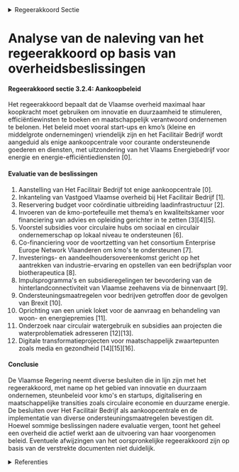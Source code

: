 

<details>
        <summary>Regeerakkoord Sectie </summary>
        <p>3.2.4 Aankoop De Vlaamse overheid gebruikt maximaal haar koopkracht om innovatie en duur-zaamheid te stimuleren, efficiëntiewinsten te boeken en maatschappelijk verantwoord ondernemen te belonen. Hierbij wordt een ‘start-ups en kmo-vriendelijk beleid’ nage-streefd, zodat we ons Vlaams economisch weefsel versterken. Het Facilitair Bedrijf wordt aangeduid als enige aankoopcentrale voor courante ondersteunende goederen en diensten. </p>
        </details> 

# Analyse van de naleving van het regeerakkoord op basis van overheidsbeslissingen

#### Regeerakkoord sectie 3.2.4: Aankoopbeleid
Het regeerakkoord bepaalt dat de Vlaamse overheid maximaal haar koopkracht moet gebruiken om innovatie en duurzaamheid te stimuleren, efficiëntiewinsten te boeken en maatschappelijk verantwoord ondernemen te belonen. Het beleid moet vooral start-ups en kmo’s (kleine en middelgrote ondernemingen) vriendelijk zijn en het Facilitair Bedrijf wordt aangeduid als enige aankoopcentrale voor courante ondersteunende goederen en diensten, met uitzondering van het Vlaams Energiebedrijf voor energie en energie-efficiëntiediensten \[0\].

#### Evaluatie van de beslissingen
1. Aanstelling van Het Facilitair Bedrijf tot enige aankoopcentrale \[0\].
2. Inkanteling van Vastgoed Vlaamse overheid bij Het Facilitair Bedrijf \[1\].
3. Reservering budget voor coördinatie uitbreiding laadinfrastructuur \[2\].
4. Invoeren van de kmo-portefeuille met thema’s en kwaliteitskamer voor financiering van advies en opleiding gerichter in te zetten \[3\]\[4\]\[5\].
5. Voorstel subsidies voor circulaire hubs om sociaal en circulair ondernemerschap op lokaal niveau te ondersteunen \[6\].
6. Co-financiering voor de voortzetting van het consortium Enterprise Europe Network Vlaanderen om kmo's te ondersteunen \[7\].
7. Investerings- en aandeelhoudersovereenkomst gericht op het aantrekken van industrie-ervaring en opstellen van een bedrijfsplan voor biotherapeutica \[8\].
8. Impulsprogramma's en subsidieregelingen ter bevordering van de hinterlandconnectiviteit van Vlaamse zeehavens via de binnenvaart \[9\].
9. Ondersteuningsmaatregelen voor bedrijven getroffen door de gevolgen van Brexit \[10\].
10. Oprichting van een uniek loket voor de aanvraag en behandeling van woon- en energiepremies \[11\].
11. Onderzoek naar circulair watergebruik en subsidies aan projecten die waterproblematiek adresseren \[12\]\[13\].
12. Digitale transformatieprojecten voor maatschappelijk zwaartepunten zoals media en gezondheid \[14\]\[15\]\[16\].

#### Conclusie
De Vlaamse Regering neemt diverse besluiten die in lijn zijn met het regeerakkoord, met name op het gebied van innovatie en duurzaam ondernemen, steunbeleid voor kmo's en startups, digitalisering en maatschappelijke transities zoals circulaire economie en duurzame energie. De besluiten over Het Facilitair Bedrijf als aankoopcentrale en de implementatie van diverse ondersteuningsmaatregelen bevestigen dit. Hoewel sommige beslissingen nadere evaluatie vergen, toont het geheel een overheid die actief werkt aan de uitvoering van haar voorgenomen beleid. Eventuele afwijzingen van het oorspronkelijke regeerakkoord zijn op basis van de verstrekte documenten niet duidelijk.

<details>
        <summary>Referenties </summary>
        \[0\]: Het Facilitair Bedrijf als enige aankoopcentrale van de Vlaamse overheid   De Vlaamse Regering stelt Het Facilitair Bedrijf aan als enige aankoopcentrale in de Vlaamse overheid voor gangbare en gebruikelijke ondersteunende goederen en diensten. Het samenbrengen van de aankoopkracht binnen de Vlaamse overheid kan leiden tot instrumenten die het mogelijk maken meer spaarzaam om te gaan met de middelen, en tegelijk het economische en sociale beleid van de regering krachtiger uit te voeren. Zo kunnen de klanten van Het Facilitair Bedrijf besparen op hun personeels- én werkingsmiddelen en van betere contracten gebruik maken. Om dit doel te bereiken, zal een traject van aansluitingsprojecten worden uitgezet. Per entiteit die raamcontracten afsluit binnen de projectscope worden opportuniteiten in kaart gebracht, zodat steeds een win-win situatie wordt bekomen. Het Vlaams Energiebedrijf behoudt zijn rol als aankoopcentrale voor energie en energie-efficiëntiediensten.

\[1\]: Inkanteling Vastgoed Vlaamse overheid bij het Facilitair Bedrijf   In navolging van het regeerakkoord en het Vlaams Energie- en Klimaatplan van 29 maart 2019 besliste de Vlaamse Regering om de kantoorgebouwen en het bijhorende budget, taken en personeel,  van de Vlaamse overheid in te kantelen bij Het Facilitair Bedrijf. De Vlaamse Regering beslist in dit kader dat de inkanteling van de kantoorgebouwen (in eerste instantie) en bijhorende taken naar Het Facilitair Bedrijf via 3 fasen zal verlopen : inventarisatie, masterplan en inkanteling. Ze keurt tegelijk  enkele principes goed die bij de opmaak van het masterplan zullen worden gebruikt voor de boekhoudkundige verwerking. Het Facilitair Bedrijf zal voor de gebouwen instaan voor het bereiken van doelstellingen op vlak van klimaat, budget/efficiëntie en kwaliteit en hierbij rekening houden met de behoeften van de entiteiten. Entiteiten binnen het toepassingsgebied kunnen pas na overeenstemming met Het Facilitair bedrijf huurcontracten aangaan/verlengen, gebouwen aankopen/verkopen en grote technische onderhoudscontracten afsluiten voor gebouwen.

\[2\]: Reservering budget cofinanciering laadinfrastructuur Vlaamse overheid   De Vlaamse Regering beslist  2,1 miljoen euro uit het Vlaams Klimaatfonds te reserveren ten behoeve van Het Facilitair Bedrijf; dat meteen wordt belast met de coördinatie van de verdere uitbreiding van laadinfrastructuur binnen de Vlaamse overheid  om de doelstelling te bereiken om de CO2-emissies ten gevolge van het brandstofverbruik in dienstvoertuigen tegen 2030 met 40% te reduceren ten opzichte van 2005 .

\[3\]: Leningsovereenkomsten voor energiezuinige maatregelen in gebouwen Vlaamse overheid   In afwijking van het delegatiebesluit en in het kader van de DAB Investeringsprogramma Energiebeheer Overheidsgebouwen machtigt de Vlaamse Regering de Vlaamse minister bevoegd voor het Facilitair Management tot het verstrekken van leningen die meer dan 250.000 euro bedragen. Daardoor kunnen leningsovereenkomsten worden afgesloten tussen het Facilitair Bedrijf (DAB Investeringsprogramma Energiebeheer Overheidsgebouwen) en de entiteiten van de Vlaamse overheid met eigen rechtspersoonlijkheid die bij Het Facilitair Bedrijf een aanvraag indienen voor het financieren van energiebesparende en/of -opwekkende investeringen.

\[4\]: Wijzigingsbesluit kmo-portefeuille: invoering van thema’s en een kwaliteitskamer Ontwerpbesluit van de Vlaamse Regering tot wijziging van het besluit van de Vlaamse Regering van 26 februari 2016 tot toekenning van steun aan kleine en middelgrote ondernemingen voor ondernemerschapsbevorderende diensten en kmo- groeitrajecten, wat betreft de invoering van thema’s en een kwaliteitskamer en tot opheffing van de artikelen 17 en 18 van het ministerieel besluit van 14 februari 2013, wat betreft de aanstelling en de werking van de auditbureaus  Met het oog op de hervorming van de kmo-portefeuille wijzigt de Vlaamse Regering, na advies van de SERV en van de Raad van State, definitief haar besluit tot toekenning van steun aan kleine en middelgrote ondernemingen voor ondernemerschapsbevorderende diensten en kmo-groeitrajecten. De kmo- portefeuille wordt grondig hervormd om de additionaliteit van het instrument te vergroten, de controle op de kwaliteit van de gesubsidieerde dienstverlening te versterken en de budgettaire beheersbaarheid ervan te waarborgen. Het instrument wordt ten eerste inhoudelijk gerichter ingezet, door het toepassingsgebied ervan te beperken tot een brede, maar limitatieve lijst van toekomstgerichte thema's , waarbinnen opleidingen en adviezen voor ondersteuning in aanmerking kunnen komen. Ten tweede wordt ter ondersteuning van het Agentschap Innoveren en Ondernemen (VLAIO) een kwaliteitskamer ingericht die de inhoudelijke kwaliteit van de gesubsidieerde dienstverlening bewaakt, om zo oneigenlijk gebruik en misbruik ook preventief beter tegen te gaan.

\[5\]: Wijzigingsbesluit kmo-portefeuille: invoering van thema’s en een kwaliteitskamer Voorontwerp van besluit van de Vlaamse Regering tot wijziging van het besluit van de Vlaamse Regering van 26 februari 2016 tot toekenning van steun aan kleine en middelgrote ondernemingen voor ondernemerschapsbevorderende diensten en kmo-groeitrajecten, wat betreft de invoering van thema’s en een kwaliteitskamer  Met het oog op de  hervorming van de kmo-portefeuille  wijzigt de Vlaamse Regering principieel haar besluit tot toekenning van steun aan kleine en middelgrote ondernemingen voor ondernemerschapsbevorderende diensten en kmo- groeitrajecten. De kmo-portefeuille wordt grondig hervormd om de additionaliteit van het instrument te vergroten, de controle op de kwaliteit van de gesubsidieerde dienstverlening te versterken en de  budgettaire beheersbaarheid  ervan te   waarborgen. Het instrument wordt ten eerste   inhoudelijk gerichter ingezet, door het toepassingsgebied ervan te beperken tot een brede, maar limitatieve lijst van toekomstgerichte thema's, waarbinnen opleidingen en adviezen voor ondersteuning in aanmerking kunnen komen. Ten tweede wordt een   kwaliteitskamer ingericht ter ondersteuning van het Agentschap Innoveren en Ondernemen (VLAIO)  die de inhoudelijke kwaliteit van de gesubsidieerde dienstverlening bewaakt, om zo oneigenlijk gebruik en misbruik ook preventief beter tegen te gaan. Over dit wijzigingsbesluit wordt het advies ingewonnen van de SERV en daarna van de Raad van State.

\[6\]: Subsidies Circulair Werk(t) – fase 2 Ontwerpbesluit van de Vlaamse Regering tot toekenning van een subsidie aan diverse ondernemingen in het kader van de ESF oproep 520 Circulair Werk(t) - fase 2  Om sociaal en circulair ondernemerschap op lokaal niveau een boost te geven, hebben de afdeling ESF & Duurzaam Ondernemen en de afdeling Sociale Economie & Werkbaar Werk van het departement WSE samen met Vlaanderen Circulair vorig jaar een oproep gelanceerd voor circulaire hubs. De samenwerkingen in deze hubs moeten leiden tot nieuwe circulaire diensten of opdrachten voor erkende sociale economie bedrijven of nieuw circulair ondernemerschap met sociale impact. De Vlaamse Regering kent in het kader van de ESF oproep 520 Circulair Werk(t) (fase 2)  nu een subsidie toe aan 12 hubs Circulair Werk, voor de periode van 1 mei 2021 tot en met 31 december 2022.

\[7\]: Co-financiering voor voortzetten werkzaamheden Enterprise Europe Network Vlaanderen 2022-2025 Ontwerpbesluit van de Vlaamse Regering over de toekenning van Vlaamse cofinanciering voor de voortzetting van het consortium Enterprise Europe Network Vlaanderen. Project: 101052568 - E.E.N. Flanders (Call: SMP- COSME-2021-EEN) Programmaperiode 1/1/22-30/6/25)  De belangrijkste doelstelling van het Enterprise Europe Network is het bevorderen van het ondernemerschap en daarmee de internationaliserings- en innovatie-uitdagingen van Vlaamse kmo’s als prioriteit stellen , in het bijzonder de veelbelovende scale-ups, waardoor het concurrentievermogen, de duurzaamheid en de veerkracht van kmo's wordt verbeterd in Europa. In dit kader voorziet de Vlaamse Regering 1,97 miljoen euro cofinancieringsmiddelen om de werkzaamheden van het Enterprise Europe Network Vlaanderen te verzekeren voor de volledige duur van de Grant Agreement 2022-2025.

\[8\]: Kenniscentrum en pilootproductiefaciliteit voor biotechnologische geneesmiddelen of biotherapeutica Twee ontwerpbesluiten van de Vlaamse Regering  Het enorme maatschappelijke potentieel en de impact van biotechnologie is recent nog sterk geïllustreerd door de snelle ontwikkeling van vaccins en antistoffen om de COVID-pandemie aan te pakken. Het Vlaams Instituut voor Biotechnologie (VIB) speelt in Vlaanderen een centrale rol voor kennisopbouw en economische valorisatie. Het ontbreken van productiecapaciteit voor producten die door biotech gemaakt worden , is echter een belangrijke leemte in het Vlaamse biotech ecosysteem. De Vlaamse Regering keurt daarom de voorbereiding goed van een onafhankelijk, non- profit kenniscentrum en pilootproductiefaciliteit voor biotechnologische geneesmiddelen of biotherapeutica en componenten nodig voor ATMP-ontwikkeling in Vlaanderen (ATMP staat voor Advanced therapy medicinal products nvdr). De Vlaamse Regering voorziet hiervoor een cofinanciering van een half miljoen euro voor VIB om voor dit kenniscentrum gedurende het loopjaar 2023 een team met industrie-ervaring aan te trekken, een businessplan voor de komende 10 jaar uit te werken, de verschillende stakeholders in het landschap te aligneren en een concreet operationeel investeringsplan voor te stellen. Ze keurt het bijbehorende herverdelingsbesluit goed.

\[9\]: VIA6: toekenning 32,7 miljoen euro voor consumptiecheques 2021 A. Ontwerpbesluit van de Vlaamse Regering tot toekenning van een eenmalige dotatie in het kader van het deelakkoord koopkracht private sector van het zesde Vlaams Intersectoraal Akkoord van 22 december 2020 voor de social/non profitsectoren voor de periode 2021-2025 aan de Fondsen Sociale Maribel voor de eenmalige toekenning van consumptiecheques in 2021 B. Ontwerpbesluit van de Vlaamse Regering tot herverdeling vanuit een provisioneel krediet van de Vlaamse Gemeenschap voor het begrotingsjaar 2021  De Vlaamse Regering beslist tot  toekenning van een eenmalige dotatie in het kader van het deelakkoord koopkracht private sector van het zesde Vlaams Intersectoraal Akkoord voor de social/non profitsectoren voor de periode 2021-2025 aan de Fondsen Sociale Maribel, voor de eenmalige toekenning van consumptiecheques in 2021. Het besluit voorziet  32, 7 miljoen  euro aan de respectievelijke Fondsen Sociale Maribel, als voorschot op de uitbetaling van de consumptiecheque aan de personeelsleden van de betrokken sectoren. De regering keurt ook het bijhorende herverdelingsbesluit goed.

\[10\]: (Steun)maatregelen voor door Brexit geïmpacteerde bedrijven   Voorlopig is de finale uitkomst van de Brexit (deal of no-deal) nog onduidelijk. Vlaanderen neemt echter wel al maatregelen om de impact van de Brexit zoveel mogelijk te counteren. De Vlaamse Regering voorziet 83 miljoen euro extra steun voor bedrijven die getroffen worden door de gevolgen van de Brexit. Daarvan is 30 miljoen euro voorzien voor het Vlaams Agentschap voor Internationaal Ondernemen (FIT), 50 miljoen euro voor het Agentschap Innoveren & Ondernemen (VLAIO), en 3 miljoen euro voor het Vlaams Centrum voor Agro- en Visserijmarketing (VLAM). Door de coronacrisis zijn veel bedrijven nu al genoodzaakt hun operationeel model op zijn minst tijdelijk te herzien. Bedrijven die handel voeren met en/of opereren in het Verenigd Koninkrijk hebben er alle belang bij ook de mogelijke gevolgen van Brexit te betrekken in die oefening. In dit kader keurt de Vlaamse Regering nu de noodzakelijke steunmaatregelen goed voor de betrokken doelgroepen binnen het voor VLAIO vooropgestelde budget van 50 miljoen euro. Ze keurt tegelijk de aanwerving goed van 8 VTE voor een periode van 1 jaar bij het Agentschap Innoveren en Ondernemen (VLAIO), om dossiers van de kmo Brexit veerkrachtsubsidie te verwerken en te zorgen voor de ondersteuning van de Brexit helpdesk. Ze voorziet hiervoor de overheveling van de nodige kredieten aan de personeelskredieten van VLAIO.

\[11\]: Plan Vlaamse Veerkracht: uniek loket en financiering energieluik woningrenovatiepremie Woningrenovatie A. Voorontwerp van besluit van de Vlaamse Regering tot oprichting van een uniek loket voor de aanvraag en behandeling van bepaalde woon- en energiepremies en tot wijziging van het Energiebesluit van 19 november 2010 en het Besluit Vlaamse Codex Wonen van 2021 Principiële goedkeuring m.h.o. op adviesaanvragen B. Ontwerpbesluit van de Vlaamse Regering houdende toekenning van vergoedingen aan de elektriciteitsdistributienetbeheerders ter financiering van openbaredienstverplichtingen ter bevordering van het rationeel energiegebruik  De Vlaamse Regering beslist principieel tot oprichting van een uniek loket voor de aanvraag en behandeling van bepaalde woon-  en energiepremies. Dit past in de doelstelling om ter bevordering van de klantvriendelijkheid en de transparantie zoveel mogelijk premies die gericht zijn op energiebesparing, kwaliteitsverbetering en aanpassing van de woning in één loket te bundelen met het oog op een overkoepelende woningrenovatiepremie. Om de transparantie en de administratieve eenvoud van de premieregelingen te vergroten, worden samen met de invoering van het uniek loket, de subsidievoorwaarden en aanvraag-  en behandelingsprocedure van de energiepremies en renovatiepremie op elkaar afgestemd. Hierbij wordt de mate van ondersteuning bepaald in functie van het statuut van de rechthebbende, het type gebouw, de hoofdverblijfplaats en het inkomen van de rechthebbende. Over dit besluit wordt nog het advies ingewonnen van de Vlaamse Toezichtcommissie voor de verwerking van persoonsgegevens, de VREG, de Minaraad, de SERV, en daarna de Raad van State. De Vlaamse Regering keurt meteen ook een besluit goed dat  vergoedingen toekent  aan de distributienetbeheerders ter financiering van openbaredienstverplichtingen die het rationeel energiegebruik bevorderen.

\[12\]: Voedsel- en Landbouworganisatie van de Verenigde Naties: subsidie Flexible Multi-Partner Mechanism Ontwerpbesluit van de Vlaamse Regering betreffende de toekenning van een projectsubsidie aan FAO aan het Flexible Multi-Partner Mechanism  De Vlaamse Regering kent 3 miljoen euro subsidie toe aa n het Flexible Multi-Partner Mechanism  for Accelerated Impact (FMM), een fonds van de Voedsel- en Landbouworganisatie van de Verenigde Naties (FAO). Door te kunnen inspelen op innovatieve ideeën en pilootprojecten in de landen waar de FAO werkt, kan het fonds een katalysator voor duurzame ontwikkeling zijn. De Vlaamse middelen gaan naar prioritair programma 2 van het FMM, 'Klimaatverandering, met name klimaatslimme landbouwmethoden' , en focust op acties in Zuidelijk Afrika. Daarnaast geeft de Vlaamse Regering de goedkeuring om een Kaderakkoord af te sluiten tussen Vlaanderen en FAO. Het kaderakkoord wil de gemeenschappelijke doelstellingen van de FAO en Vlaanderen versterken en de samenwerking structureel verankeren.

\[13\]: Plan Vlaamse Veerkracht: Innovatieve Projecten Circulair Watergebruik Subsidiëring projecten hergebruik effluent Vijf ontwerpbesluiten van de Vlaamse Regering  In het kader van de Blue Deal is in  project 32, 'Innovatieve Projecten Circulair Watergebruik',  uit het Relanceplan Vlaamse Veerkracht, budget voorzien voor projectoproepen. Deze oproepen willen bedrijven ondersteunen die op een duurzame manier water hergebruiken en in droogteperiodes waterschaarste voorkomen of milderen. Voor de specifieke  oproep om het hergebruik van effluent van een openbare waterzuiveringsinstallatie te bevorderen , door dit  op te zuiveren naar publiek drinkwater of proces- en koelwater voor de industrie , kent de Vlaamse Regering nu   subsidies toe  aan vijf projecten  ( Aalst: Deeper Blue; Antwerps Havengebied: Waterkracht; Langemark-Poelkapelle: Milceaubelissimo; Sint-Truiden: Blue Future Limburg en Ieper en Harelbeke: Water voor morgen ), voor een totaal bedrag van  11,29 miljoen euro.

\[14\]: Plan Vlaamse Veerkracht: steun aan het project 'Streaming affordances in small media markets' Digitaal Transformatieprogramma Voor De Vlaamse Mediasector Ontwerpbesluit van de Vlaamse Regering tot toekenning van steun aan het project Streaming affordances in small media markets  De Vlaamse Regering hechtte, in het kader van het relanceplan Vlaamse Veerkracht, op 2 april 2021 haar goedkeuring aan een digitaal transformatieprogramma voor de Vlaamse mediasector dat als doel heeft om de technologische weerbaarheid en de economische leefbaarheid van het Vlaamse media-ecosysteem te versterken. Nieuwe platformen en nieuwe (mobiele) contentdistributiemodellen hebben geleid tot een zeer gewijzigde en gefragmenteerde mediaconsumptie. Meer specifiek is er een enorme concurrentiestrijd op de streamingmarkt, waarbij de Vlaamse mediaspelers die streamingsdiensten aanbieden de concurrentie van grote buitenlandse platformen voelen. Er is echter tot op heden geen diepgaand inzicht in het gebruikersgedrag op de Vlaamse platformen. Daarom kent de Vlaamse Regering nu 760.000 euro subsidie toe aan de Vrije Universiteit Brussel – Onderzoekscentrum SMIT voor het project ‘Streaming Affordances in small media markets'. Dit (proeftuin)onderzoek heeft tot doel fundamentele inzichten te verwerven in gebruikersgedrag van streamingconsumenten , om het aanbod, de positionering, zichtbaarheid, vindbaarheid en de beleving van Vlaamse streamingplatformen te versterken, en zo ook de positie van Vlaamse spelers binnen een klein, fragiel en competitief audiovisueel ecosysteem te verduurzamen.

\[15\]: Sectorale vormingsfondsen beschutte werkplaatsen en lokale diensteneconomie- ondernemingen: subsidie VIA 4 A. Ontwerpbesluit van de Vlaamse Regering houdende toekenning van een subsidie aan het Sociaal Fonds voor het Sociaal-Cultureel Werk van de Vlaamse Gemeenschap – Lokale Diensteneconomie (2023) B. Ontwerpbesluit van de Vlaamse Regering houdende toekenning van een subsidie aan het Sectoraal Vormingsfonds voor de Beschutte Werkplaatsen in Vlaanderen (2023)  De Vlaamse Regering kent een subsidie van 713.000 euro toe aan het Vlaams Vormingsfonds voor de Beschutte Werkplaatsen in Vlaanderen en van 335.000 euro aan het Sociaal Fonds voor het Sociaal-Cultureel Werk van de Vlaamse Gemeenschap - Lokale Diensteneconomie. De subsidies kaderen in de afspraken die gemaakt zijn in het Vierde Vlaams Interprofessioneel Akkoord van 2 december 2011 voor de social/non profitsectoren (VIA 4) voor het jaar 2023.

\[16\]: Plan Vlaamse Veerkracht: uitvoering project 157 - Gemeenschapsinfrastructuur in Brussel Gemeenschapsinfrastructuur in Brussel Ontwerpbesluit van de Vlaamse Regering tot toekenning van een investeringssubsidie aan het EVA Muntpunt vzw  In het kader van het Relanceplan Vlaamse Veerkracht keurt de Vlaamse Regering de uitvoering goed van het project 157 - Gemeenschapsinfrastructuur in Brussel. Ze kent daarbij een investeringssubsidie toe van 378.000 euro aan het EVA Muntpunt vzw voor een digitaliseringsproject. Ze keurt ook de financiering van 200.000 euro  goed voor  digitale transformatiewerken bij het Huis van het Nederlands Brusse l.
        </details> 

